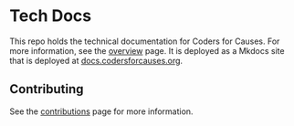 # Tech Docs

This repo holds the technical documentation for Coders for Causes. For more information, see the [overview](./docs/index.md) page. It is deployed as a Mkdocs site that is deployed at [docs.codersforcauses.org](https://docs.codersforcauses.org/).

## Contributing

See the [contributions](./docs/contributions.md) page for more information.
